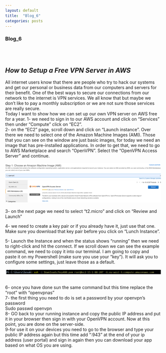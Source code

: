 ```yaml
---
layout: default
title:  "Blog_6"
categories: posts
---
```


### Blog_6
<br><br>

## *How to Setup a Free VPN Server in AWS*<br>

All internet users know that there are people who try to hack our systems and get our personal or business data from our computers and servers for their benefit. One of the best ways to secure our connections from our network to the internet is VPN services. We all know that but maybe we don’t like to pay a monthly subscription or we are not sure those services are really secure.<br>
Today I want to show how we can set up our own VPN server on AWS free for a year. 
1- we need to sign in to our AWS account and click on “Services” then under “Compute” click on “EC2”.<br>
2- on the “EC2” page, scroll down and click on “Launch instance”. Over there we need to select one of the Amazon Machine Images (AMI).  Those that you can see on the window are just basic images, for today we need an image that has pre-installed applications. In order to get that, we need to go to AWS Marketplace and search “OpenVPN”. Select the “OpenVPN Access Server” and continue.<br>

![image](https://raw.githubusercontent.com/sevakZ/sevakZ.github.io/master/docs/_image/blog-6-1.PNG)<br><br>
3- on the next page we need to select “t2.micro” and click on “Review and Launch”<br>

4- we need to create a key pair or if you already have it, just use that one. Make sure you download that key pair before you click on “Lunch Instance”.<br>

5- Launch the Instance and when the status shows “running” then we need to right-click and hit the connect. If we scroll down we can see the example command, we need to copy it into our terminal. I am going to copy and paste it on my Powershell (make sure you use your “key”). It will ask you to configure some settings, just leave those as a default.<br><br>
![image](https://raw.githubusercontent.com/sevakZ/sevakZ.github.io/master/docs/_image/blog-6-2.PNG)<br><br>

6- once you have done sun the same command but this time replace the “root” with “openvpnas”<br>
7- the first thing you need to do is set a password by your openvpn’s password <br>
Sudo passwd openvpn<br>
8- GO back to your running instance and copy the public IP address and put it in your browser then sign in with your OpenVPN account. Now at this point, you are done on the server-side.<br>
9-for use it on your devices you need to go to the browser and type your public IP address again but this time add “:943” at the end of your ip address (user portal) and sign in again then you can download your app based on what OS you are using.<br>

<br><br>
